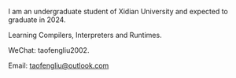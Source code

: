 I am an undergraduate student of Xidian University and expected to graduate in 2024.

Learning Compilers, Interpreters and Runtimes.

WeChat: taofengliu2002.

Email: taofengliu@outlook.com
